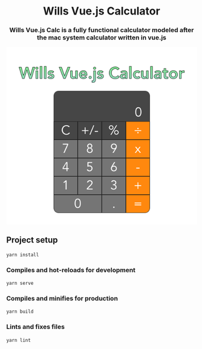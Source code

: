 <h1 align="center">Wills Vue.js Calculator</h1>
<h3 align="center">Wills Vue.js Calc is a fully functional calculator modeled after the mac system calculator written in vue.js</h3>
<p align="center"><img align="center" src="assets/1.png"></p>



## Project setup
```
yarn install
```

### Compiles and hot-reloads for development
```
yarn serve
```

### Compiles and minifies for production
```
yarn build
```

### Lints and fixes files
```
yarn lint
```
